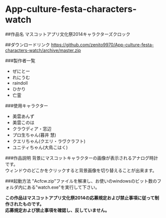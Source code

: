 App-culture-festa-characters-watch
==================================
##作品名
マスコットアプリ文化祭2014キャラクターズクロック

##ダウンロードリンク
<https://github.com/zenito9970/App-culture-festa-characters-watch/archive/master.zip>

###製作者一覧
* ぜにとー  
* れにうむ  
* raindoll  
* ひかり  
* 亡霊  

###使用キャラクター
* 美雲あんず  
* 美雲このは  
* クラウディア・窓辺  
* プロ生ちゃん(暮井 慧)  
* クエリちゃん(クエリ・ラヴクラフト)  
* ユニティちゃん(大鳥こはく)  

###作品説明
背景にマスコットキャラクターの画像が表示されるアナログ時計です。  
ウィンドウのどこかをクリックすると背景画像を切り替えることが出来ます。  

###起動方法
"Acfcw.zip"ファイルを解凍し、お使いのwindowsのビット数のフォルダ内にある"watch.exe"を実行して下さい。

**この作品はマスコットアプリ文化祭2014の応募規定および禁止事項に従って制作されたものです。**  
**応募規定および禁止事項を確認し、反していません。**  
